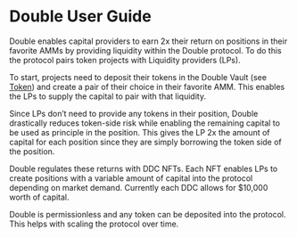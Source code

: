 # Double User Guide

Double enables capital providers to earn 2x their return on positions in their favorite AMMs by providing liquidity within the Double protocol. To do this the protocol pairs token projects with Liquidity providers (LPs). 

To start, projects need to deposit their tokens in the Double Vault (see [Token](https://www.double2win.xyz/docs/Token.html)) and create a pair of their choice in their favorite AMM. This enables the LPs to supply the capital to pair with that liquidity. 

Since LPs don’t need to provide any tokens in their position, Double drastically reduces token-side risk while enabling the remaining capital to be used as principle in the position. This gives the LP 2x the amount of capital for each position since they are simply borrowing the token side of the position.

Double regulates these returns with DDC NFTs. Each NFT enables LPs to create positions with a variable amount of capital into the protocol depending on market demand. Currently each DDC allows for $10,000 worth of capital. 

Double is permissionless and any token can be deposited into the protocol. This helps with scaling the protocol over time.
